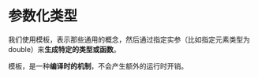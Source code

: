 # 参数化类型

我们使用模板，表示那些通用的概念，然后通过指定实参（比如指定元素类型为double）来**生成特定的类型或函数**。



模板，是一种**编译时的机制**，不会产生额外的运行时开销。